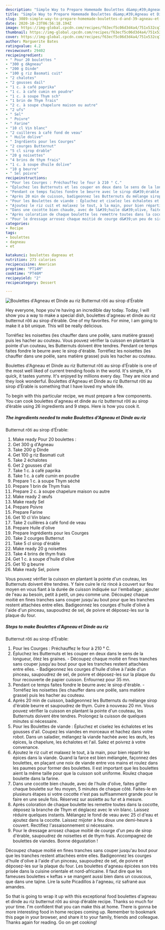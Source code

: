 ```yaml
---
description: "Simple Way to Prepare Homemade Boulettes d&amp;#39;Agneau et Dinde au riz Butternut rôti au sirop d’Érable"
title: "Simple Way to Prepare Homemade Boulettes d&amp;#39;Agneau et Dinde au riz Butternut rôti au sirop d’Érable"
slug: 3089-simple-way-to-prepare-homemade-boulettes-d-and-39-agneau-et-dinde-au-riz-butternut-roti-au-sirop-derable
date: 2020-10-23T06:56:18.194Z
image: https://img-global.cpcdn.com/recipes/f63ecf5c06d3d4a4/751x532cq70/boulettes-dagneau-et-dinde-au-riz-butternut-roti-au-sirop-derable-photo-principale-de-la-recette.jpg
thumbnail: https://img-global.cpcdn.com/recipes/f63ecf5c06d3d4a4/751x532cq70/boulettes-dagneau-et-dinde-au-riz-butternut-roti-au-sirop-derable-photo-principale-de-la-recette.jpg
cover: https://img-global.cpcdn.com/recipes/f63ecf5c06d3d4a4/751x532cq70/boulettes-dagneau-et-dinde-au-riz-butternut-roti-au-sirop-derable-photo-principale-de-la-recette.jpg
author: Marguerite Bates
ratingvalue: 4.2
reviewcount: 29402
recipeingredient:
- " Pour 20 boulettes "
- "300 g dAgneau"
- "200 g Dinde"
- "100 g riz Basmati cuit"
- "2 chalotes"
- "2 gousses dail"
- "1 c. à café paprika"
- "1 c. à café cumin en poudre"
- "1 c. à soupe Thym sch"
- "1 brin de Thym frais"
- "2 c. à soupe chapelure maison ou autre"
- "2 ufs"
- " Sel"
- " Poivre"
- " Farine"
- "10 cl Vin blanc"
- "2 cuillères à café fond de veau"
- " Huile dolive"
- " Ingrdients pour les Courges"
- "2 courges Butternut"
- "5 cl sirop drable"
- "20 g noisettes"
- "4 brins de thym frais"
- "1 c. à soupe dhuile dolive"
- "10 g beurre"
- " Sel poivre"
recipeinstructions:
- "Pour les Courges : Préchauffez le four à 210 ° C."
- "Épluchez les Butternuts et les couper en deux dans le sens de la longueur, ôtez les graines. Découpez chaque moitié en fines tranches sans couper jusqu&#39;au bout pour que les tranches restent attachées entre elles. Badigeonnez les courges d&#39;huile d&#39;olive à l&#39;aide d&#39;un pinceau, saupoudrez de sel, de poivre et déposez-les sur la plaque du four recouverte de papier cuisson. Enfournez pour 35 mn."
- "Pendant ce temps faites fondre le beurre avec le sirop d&#39;érable. Torréfiez les noisettes (les chauffer dans une poêle, sans matière grasse) puis les hacher au couteau."
- "Après 20 min de cuisson, badigeonnez les Butternuts du mélange sirop d&#39;érable beurre et saupoudrez de thym. Cuire à nouveau 20 mn. Vous pouvez vérifier la cuisson en plantant la pointe d&#39;un couteau, les Butternuts doivent être tendres. Prolongez la cuisson de quelques minutes si nécessaire."
- "Pour les Boulettes de viande : Épluchez et ciselez les échalotes et les gousses d&#39;ail. Coupez les viandes en morceaux et hachez dans votre robot. Dans un saladier, mélangez la viande hachée avec les œufs, les épices, la chapelure, les échalotes et l&#39;ail. Salez et poivrez à votre convenance."
- "Ajoutez le riz cuit et malaxez le tout, à la main, pour bien répartir les épices dans la viande. Quand la farce est bien mélangée, façonnez des boulettes, en plaçant une noix de viande entre vos mains et roulez dans les paumes pour former des boulettes. Il est important que les boulettes aient la même taille pour que la cuisson soit uniforme. Roulez chaque boulette dans la farine."
- "Dans une cocotte bien chaude, avec de l&#39;huile d&#39;olive, faites griller chaque boulette sur feu moyen, 5 minutes de chaque côté. Faites-le en plusieurs étapes si votre cocotte n&#39;est pas suffisamment grande pour le faire en une seule fois. Réservez sur assiette au fur et à mesure."
- "Après coloration de chaque boulette les remettre toutes dans la cocotte, déposez la branche de Thym et déglacez avec le vin blanc. Laissez réduire quelques instants. Mélangez le fond de veau avec 25 cl d&#39;eau et ajoutez dans la cocotte. Laissez mijoter à feu doux une demi-heure à couvert. Rectifiez l&#39;assaisonnement si nécessaire."
- "Pour le dressage arrosez chaque moitié de courge d&#39;un peu de sirop d&#39;érable, saupoudrez de noisettes et de thym frais. Accompagnez de boulettes de viandes. Bonne dégustation !"
categories:
- Recipe
tags:
- boulettes
- dagneau
- et

katakunci: boulettes dagneau et 
nutrition: 273 calories
recipecuisine: American
preptime: "PT14M"
cooktime: "PT46M"
recipeyield: "2"
recipecategory: Dessert

---
```



![Boulettes d&#39;Agneau et Dinde au riz
Butternut rôti au sirop d’Érable](https://img-global.cpcdn.com/recipes/f63ecf5c06d3d4a4/751x532cq70/boulettes-dagneau-et-dinde-au-riz-butternut-roti-au-sirop-derable-photo-principale-de-la-recette.jpg)

Hey everyone, hope you're having an incredible day today. Today, I will show you a way to make a special dish, boulettes d&#39;agneau et dinde au riz
butternut rôti au sirop d’érable. One of my favorites. For mine, I am going to make it a bit unique. This will be really delicious.

Torréfiez les noisettes (les chauffer dans une poêle, sans matière grasse) puis les hacher au couteau. Vous pouvez vérifier la cuisson en plantant la pointe d&#39;un couteau, les Butternuts doivent être tendres. Pendant ce temps faites fondre le beurre avec le sirop d&#39;érable. Torréfiez les noisettes (les chauffer dans une poêle, sans matière grasse) puis les hacher au couteau.

Boulettes d&#39;Agneau et Dinde au riz
Butternut rôti au sirop d’Érable is one of the most well liked of current trending foods in the world. It's simple, it's quick, it tastes yummy. It's enjoyed by millions every day. They are nice and they look wonderful. Boulettes d&#39;Agneau et Dinde au riz
Butternut rôti au sirop d’Érable is something that I have loved my whole life.


To begin with this particular recipe, we must prepare a few components. You can cook boulettes d&#39;agneau et dinde au riz
butternut rôti au sirop d’érable using 26 ingredients and 9 steps. Here is how you cook it.

<!--inarticleads1-->

##### The ingredients needed to make Boulettes d&#39;Agneau et Dinde au riz
Butternut rôti au sirop d’Érable:

1. Make ready  Pour 20 boulettes :
1. Get 300 g d&#39;Agneau
1. Take 200 g Dinde
1. Get 100 g riz Basmati cuit
1. Take 2 échalotes
1. Get 2 gousses d&#39;ail
1. Take 1 c. à café paprika
1. Take 1 c. à café cumin en poudre
1. Prepare 1 c. à soupe Thym séché
1. Prepare 1 brin de Thym frais
1. Prepare 2 c. à soupe chapelure maison ou autre
1. Make ready 2 œufs
1. Make ready  Sel
1. Prepare  Poivre
1. Prepare  Farine
1. Get 10 cl Vin blanc
1. Take 2 cuillères à café fond de veau
1. Prepare  Huile d&#39;olive
1. Prepare  Ingrédients pour les Courges
1. Take 2 courges Butternut
1. Take 5 cl sirop d&#39;érable
1. Make ready 20 g noisettes
1. Take 4 brins de thym frais
1. Get 1 c. à soupe d&#39;huile d&#39;olive
1. Get 10 g beurre
1. Make ready  Sel, poivre


Vous pouvez vérifier la cuisson en plantant la pointe d&#39;un couteau, les Butternuts doivent être tendres. Y faire cuire le riz rincé à couvert sur feu moyen en vous fiant à la durée de cuisson indiquée sur l&#39;emballage ; ajouter de l&#39;eau au besoin, petit à petit, un peu comme une. Découpez chaque moitié en fines tranches sans couper jusqu&#39;au bout pour que les tranches restent attachées entre elles. Badigeonnez les courges d&#39;huile d&#39;olive à l&#39;aide d&#39;un pinceau, saupoudrez de sel, de poivre et déposez-les sur la plaque du four. 

<!--inarticleads2-->

##### Steps to make Boulettes d&#39;Agneau et Dinde au riz
Butternut rôti au sirop d’Érable:

1. Pour les Courges : Préchauffez le four à 210 ° C.
1. Épluchez les Butternuts et les couper en deux dans le sens de la longueur, ôtez les graines. - Découpez chaque moitié en fines tranches sans couper jusqu&#39;au bout pour que les tranches restent attachées entre elles. - Badigeonnez les courges d&#39;huile d&#39;olive à l&#39;aide d&#39;un pinceau, saupoudrez de sel, de poivre et déposez-les sur la plaque du four recouverte de papier cuisson. Enfournez pour 35 mn.
1. Pendant ce temps faites fondre le beurre avec le sirop d&#39;érable. - Torréfiez les noisettes (les chauffer dans une poêle, sans matière grasse) puis les hacher au couteau.
1. Après 20 min de cuisson, badigeonnez les Butternuts du mélange sirop d&#39;érable beurre et saupoudrez de thym. Cuire à nouveau 20 mn. Vous pouvez vérifier la cuisson en plantant la pointe d&#39;un couteau, les Butternuts doivent être tendres. Prolongez la cuisson de quelques minutes si nécessaire.
1. Pour les Boulettes de viande : Épluchez et ciselez les échalotes et les gousses d&#39;ail. Coupez les viandes en morceaux et hachez dans votre robot. Dans un saladier, mélangez la viande hachée avec les œufs, les épices, la chapelure, les échalotes et l&#39;ail. Salez et poivrez à votre convenance.
1. Ajoutez le riz cuit et malaxez le tout, à la main, pour bien répartir les épices dans la viande. Quand la farce est bien mélangée, façonnez des boulettes, en plaçant une noix de viande entre vos mains et roulez dans les paumes pour former des boulettes. Il est important que les boulettes aient la même taille pour que la cuisson soit uniforme. Roulez chaque boulette dans la farine.
1. Dans une cocotte bien chaude, avec de l&#39;huile d&#39;olive, faites griller chaque boulette sur feu moyen, 5 minutes de chaque côté. Faites-le en plusieurs étapes si votre cocotte n&#39;est pas suffisamment grande pour le faire en une seule fois. Réservez sur assiette au fur et à mesure.
1. Après coloration de chaque boulette les remettre toutes dans la cocotte, déposez la branche de Thym et déglacez avec le vin blanc. Laissez réduire quelques instants. Mélangez le fond de veau avec 25 cl d&#39;eau et ajoutez dans la cocotte. Laissez mijoter à feu doux une demi-heure à couvert. Rectifiez l&#39;assaisonnement si nécessaire.
1. Pour le dressage arrosez chaque moitié de courge d&#39;un peu de sirop d&#39;érable, saupoudrez de noisettes et de thym frais. Accompagnez de boulettes de viandes. Bonne dégustation !


Découpez chaque moitié en fines tranches sans couper jusqu&#39;au bout pour que les tranches restent attachées entre elles. Badigeonnez les courges d&#39;huile d&#39;olive à l&#39;aide d&#39;un pinceau, saupoudrez de sel, de poivre et déposez-les sur la plaque du four. Les boulettes d&#39;agneau épicées son très prisée dans la cuisine orientale et nord-africaine. Il faut dire que les fameuses boulettes « keftas » se mangent aussi bien dans un couscous, que dans une tajine. Lire la suite Picadillos à l&#39;agneau, riz safrané aux amandes. 

So that is going to wrap it up with this exceptional food boulettes d&#39;agneau et dinde au riz
butternut rôti au sirop d’érable recipe. Thanks so much for your time. I'm confident that you can make this at home. There is gonna be more interesting food in home recipes coming up. Remember to bookmark this page in your browser, and share it to your family, friends and colleague. Thanks again for reading. Go on get cooking!
